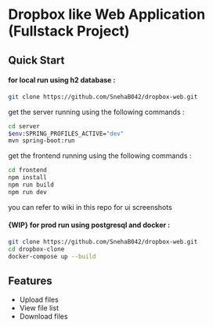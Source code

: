 # Dropbox like Web Application (Fullstack Project)

## Quick Start
#### for local run using h2 database :
```bash
git clone https://github.com/SnehaB042/dropbox-web.git
```
get the server running using the following commands : 
```bash
cd server
$env:SPRING_PROFILES_ACTIVE="dev"
mvn spring-boot:run
```
get the frontend running using the following commands : 
```bash
cd frontend
npm install
npm run build
npm run dev
```
you can refer to wiki in this repo for ui screenshots

#### {WIP} for prod run using postgresql and docker : 
```bash
git clone https://github.com/SnehaB042/dropbox-web.git
cd dropbox-clone
docker-compose up --build
```

## Features
- Upload files
- View file list
- Download files
